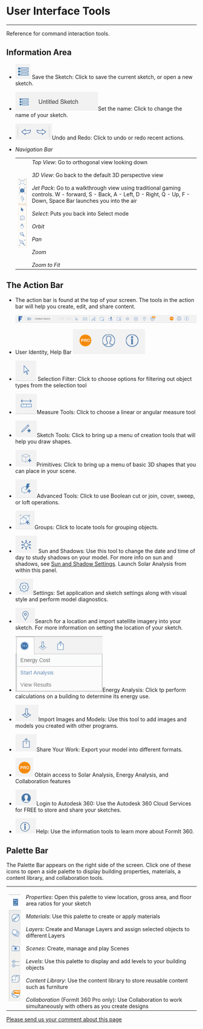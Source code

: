 # User Interface Tools

----

Reference for command interaction tools.

## Information Area

* ![](Images/GUID-04A6C825-C1EB-4092-BEF6-9C20E9428677-low.png) Save the Sketch: Click to save the current sketch, or open a new sketch.
* ![](Images/GUID-5B0627B2-BA61-45D0-89CC-7B2A47E34A87-low.png)Set the name: Click to change the name of your sketch.
* ![](Images/GUID-850FD972-B1C0-4755-AB04-ED8CC0076754-low.png)Undo and Redo: Click to undo or redo recent actions.
* *Navigation Bar* 
    
    | | |
    | ---- | ---- |
    | ![](Images/GUID-67C6ED8B-13C8-4166-B54D-39616A8F3CB5-low.png)   |  *Top View*: Go to orthogonal view looking down <br><br>*3D View*: Go back to the default 3D perspective view<br><br>*Jet Pack*: Go to a walkthrough view using traditional gaming controls. W - forward, S - Back, A - Left, D - Right, Q - Up, F - Down, Space Bar launches you into the air<br><br>*Select*: Puts you back into Select mode<br><br>*Orbit*<br><br>*Pan*<br><br>*Zoom*<br><br>*Zoom to Fit*<br>  |

## The Action Bar

* The action bar is found at the top of your screen. The tools in the action bar will help you create, edit, and share content. 
    
    ![](Images/GUID-20BA4556-7083-4058-8F81-FAB82111F189-low.png)

* User Identity, Help Bar ![](Images/GUID-5957B173-1265-4968-8310-ADC319ED2012-low.png)

* ![](Images/GUID-F3BAC481-B10C-4CA3-B638-C2BF842C0209-low.png) Selection Filter: Click to choose options for filtering out object types from the selection tool
* ![](Images/GUID-CB5D154A-CF6B-43A2-8BB5-77218F594BBD-low.png)Measure Tools: Click to choose a linear or angular measure tool
* ![](Images/GUID-5436C5D2-1662-4F0D-ACC6-4CAB5CF30E83-low.png)Sketch Tools: Click to bring up a menu of creation tools that will help you draw shapes.
* ![](Images/GUID-CF6A4EA8-13E8-4BFA-B0FA-76B01F51B364-low.png)Primitives: Click to bring up a menu of basic 3D shapes that you can place in your scene.
* ![](Images/GUID-E44FD1BC-52E8-4515-B7DB-2697AF5F66A8-low.png)Advanced Tools: Click to use Boolean cut or join, cover, sweep, or loft operations.
* ![](Images/GUID-703E56FE-819D-4A29-B086-301B024C60E1-low.png)Groups: Click to locate tools for grouping objects.
* ![](Images/GUID-6F10FAB3-B960-418F-88DC-17E12E352986-low.png) Sun and Shadows: Use this tool to change the date and time of day to study shadows on your model. For more info on sun and shadows, see [Sun and Shadow Settings](GUID-E1FF3C3D-2A9F-4AF8-866C-CAED491DF6E3.htm). Launch Solar Analysis from within this panel.
* ![](Images/GUID-F12CB419-C270-4B9C-B3C9-5E5B4099B168-low.png)Settings: Set application and sketch settings along with visual style and perform model diagnostics.
* ![](Images/GUID-7EC051BA-7A0E-4049-A3D9-7860ECD98C86-low.png)Search for a location and import satellite imagery into your sketch. For more information on setting the location of your sketch.
* ![](Images/GUID-4B5571DF-D3B2-4693-85FF-5BED468431BB-low.png)Energy Analysis: Click tp perform calculations on a building to determine its energy use.
* ![](Images/GUID-69E97DB2-B47E-4DC7-B01B-EACFE2FE9F01-low.png)Import Images and Models: Use this tool to add images and models you created with other programs.
* ![](Images/GUID-C718BBE1-F84C-4C9A-8E1B-C6A3713C3618-low.png)Share Your Work: Export your model into different formats.
* ![](Images/GUID-C3E5ACB7-C969-4959-8978-3F9A9A2C4588-low.png) Obtain access to Solar Analysis, Energy Analysis, and Collaboration features
* ![](Images/GUID-1272E029-F99F-4F39-9571-8F3D0CE8FEF0-low.png)Login to Autodesk 360: Use the Autodesk 360 Cloud Services for FREE to store and share your sketches.
* ![](Images/GUID-E5EC9B4D-7C13-44B7-ADBD-06798BE89B44-low.png)Help: Use the information tools to learn more about FormIt 360.

## Palette Bar

The Palette Bar appears on the right side of the screen. Click one of these icons to open a side palette to display building properties, materials, a content library, and collaboration tools.

| | |
| ---- | ---- |
| ![](Images/GUID-39317707-97A9-46F2-B8A4-76115959890F-low.png)   |   <br>*Properties*: Open this palette to view location, gross area, and floor area ratios for your sketch<br><br>*Materials*: Use this palette to create or apply materials<br><br>*Layers*: Create and Manage Layers and assign selected objects to different Layers<br><br>*Scenes*: Create, manage and play Scenes<br><br>*Levels*: Use this palette to display and add levels to your building objects<br><br>*Content Library*: Use the content library to store reusable content such as furniture<br><br>*Collaboration* (FormIt 360 Pro only): Use Collaboration to work simultaneously with others as you create designs<br>  |

[Please send us your comment about this page](#)